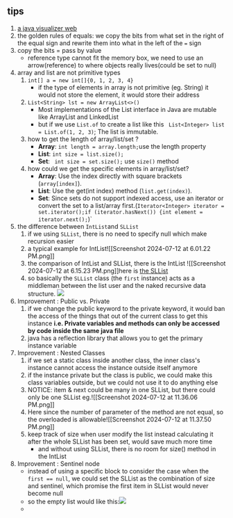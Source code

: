 ## tips
1.  [a java visualizer web](https://cscircles.cemc.uwaterloo.ca/java_visualize/)
2. the golden rules of equals: we copy the bits from what set in the right of the equal sign and rewrite them into what in the left of the `=` sign
3. copy the bits = pass by value 
	- reference type cannot fit the memory box, we need to use an arrow(reference) to where objects really lives(could be set to null)
4. array and list are not primitive types
	1. `int[] a = new int[]{0, 1, 2, 3, 4}`
		- if the type of elements in array is not primitive (eg. String) it would not store the element, it would store their address 
	2. `List<String> lst = new ArrayList<>()`
		- Most implementations of the List interface in Java are mutable like ArrayList and LinkedList
		 - but if we use `List.of` to create a list like this ` List<Integer> list = List.of(1, 2, 3)`; The list is immutable.
	3. how to get the length of array/list/set ?
		- **Array**:  `int length = array.length;`use the length property
		- **List**:  `int size = list.size();` 
		- **Set**: ` int size = set.size();` use `size()` method
	4. how could we get the specific elements in array/list/set?
		-  **Array**: Use the index directly with square brackets (`array[index]`).
		- **List**: Use the get(int index) method (`list.get(index)`).
		- **Set**: Since sets do not support indexed access, use an iterator or convert the set to a list/array first.(`Iterator<Integer> iterator = set.iterator();if (iterator.hasNext()) {int element = iterator.next();`)`
5. the difference between `IntList`and `SLList`
	1. if we using `SLList`, there is no need to specify null which make recursion easier
	2. a typical example for IntList![[Screenshot 2024-07-12 at 6.01.22 PM.png]]
	3. the comparison of IntList and SLList, there is the IntList ![[Screenshot 2024-07-12 at 6.15.23 PM.png]]here is [the SLList](https://cscircles.cemc.uwaterloo.ca/java_visualize/#code=%0A%0Apublic+class+SLList+%7B%0A++++public+IntNode+first%3B%0A+++%0A+++class+IntNode+%7B%0A++++public+int+item%3B%0A++++public+IntNode+next%3B%0A%0A++++public+IntNode(int+i,+IntNode+n)+%7B%0A++++++++item+%3D+i%3B%0A++++++++next+%3D+n%3B%0A++++%7D%0A%0A+++%7D%0A%0A++++public+SLList(int+x)+%7B%0A++++++++first+%3D+new+IntNode(x,+null)%3B%0A++++%7D%0A%0A++++public+void+addFirst(int+x)+%7B%0A++++++++first+%3D+new+IntNode(x,+first)%3B%0A++++%7D%0A++++/**+Retrieves+the+front+item+from+the+list.+*/%0A++++public+int+getFirst()+%7B%0A++++++++return+first.item%3B%0A++++%7D%0A++++public+static+void+main(String%5B%5D+argv)%7B%0A++++++++SLList+list+%3D+new+SLList(5)%3B%0A+++++++list.addFirst(2)%3B%0A+++++++list.getFirst()%3B%0A+++++++%0A++++%7D%0A%7D%0A&mode=display&curInstr=10)
	4. so basically the `SLList` class (the `first` instance) acts as a middleman between the list user and the naked recursive data structure. ![](https://cs61b-2.gitbook.io/~gitbook/image?url=https%3A%2F%2Fjoshhug.gitbooks.io%2Fhug61b%2Fcontent%2Fchap2%2Ffig22%2FIntList_vs_SLList.png&width=768&dpr=4&quality=100&sign=6f49ad6f&sv=1)
6. Improvement : Public vs. Private
	1. if we change the public keyword to the private keyword, it would ban the access of the things that out of the current class to get this instance **i.e. Private variables and methods can only be accessed by code inside the same  java file**
	2. java has a reflection library that allows you to get the primary instance variable
7.  Improvement : Nested Classes
	1. if we set a static class inside another class, the inner class's instance cannot access the instance outside itself anymore
	2. if the instance private but the class is public, we could make this class variables outside, but we could not use it to do anything else
	3. NOTICE: item & next could be many in one SLList, but there could only be one SLList eg.![[Screenshot 2024-07-12 at 11.36.06 PM.png]]
	4. Here since the number of parameter of the method are not equal, so the overloaded is allowable![[Screenshot 2024-07-12 at 11.37.50 PM.png]]
	5. keep track of size when user modify the list instead calculating it after the whole SLList has been set, would save much more time
		- and without using SLList, there is no room for size() method in the IntList
8.  Improvement : Sentinel node
	- instead of using a specific block to consider the case when the `first == null`, we could set the SLList as the combination of size and sentinel, which promise the first item in SLList would never become null
	- so the empty list would like this:![](https://cs61b-2.gitbook.io/~gitbook/image?url=https%3A%2F%2Fjoshhug.gitbooks.io%2Fhug61b%2Fcontent%2Fchap2%2Ffig22%2Fempty_sentinelized_SLList.png&width=768&dpr=4&quality=100&sign=a956853e&sv=1)
	- 
